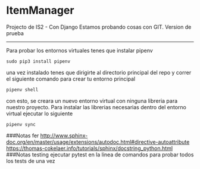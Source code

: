 # ItemManager

Projecto de IS2 - Con Django
Estamos probando cosas con GIT. Version de prueba

---

Para probar los entornos virtuales tenes que instalar pipenv

```
sudo pip3 install pipenv
```

una vez instalado tenes que dirigirte al directorio principal del repo y correr el siguiente comando para crear tu entorno principal

```
pipenv shell
```

con esto, se creara un nuevo entorno virtual con ninguna libreria para nuestro proyecto. Para instalar las librerias necesarias dentro del entorno virtual  ejecutar lo siguiente

```
pipenv sync
```

###Notas fer 
http://www.sphinx-doc.org/en/master/usage/extensions/autodoc.html#directive-autoattribute
https://thomas-cokelaer.info/tutorials/sphinx/docstring_python.html
 ###Notas testing
 ejecutar pytest en la linea de comandos para probar todos los tests de una vez
